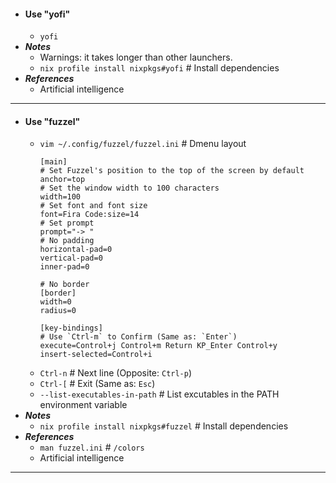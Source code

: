 - #### Use "yofi"
    - `yofi`
- ***Notes***
    - Warnings: it takes longer than other launchers.
    - `nix profile install nixpkgs#yofi` # Install dependencies
- ***References***
    - Artificial intelligence
- ---
- #### Use "fuzzel"
    - `vim ~/.config/fuzzel/fuzzel.ini` # Dmenu layout
      ```
      [main]
      # Set Fuzzel's position to the top of the screen by default
      anchor=top
      # Set the window width to 100 characters
      width=100
      # Set font and font size
      font=Fira Code:size=14
      # Set prompt
      prompt="-> "
      # No padding
      horizontal-pad=0
      vertical-pad=0
      inner-pad=0
      
      # No border
      [border]
      width=0
      radius=0
      
      [key-bindings]
      # Use `Ctrl-m` to Confirm (Same as: `Enter`)
      execute=Control+j Control+m Return KP_Enter Control+y
      insert-selected=Control+i
      ```
    - `Ctrl-n` # Next line (Opposite: `Ctrl-p`)
    - `Ctrl-[` # Exit (Same as: `Esc`)
    - `--list-executables-in-path` # List excutables in the PATH environment variable
- ***Notes***
    - `nix profile install nixpkgs#fuzzel` # Install dependencies
- ***References***
    - `man fuzzel.ini` # `/colors`
    - Artificial intelligence
- ---
